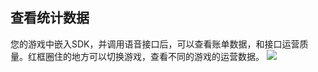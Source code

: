 ## 查看统计数据
您的游戏中嵌入SDK，并调用语音接口后，可以查看账单数据，和接口运营质量。红框圈住的地方可以切换游戏，查看不同的游戏的运营数据。
![](http://imgcache.tce.fsphere.cn/static/mc.qcloudimg.com/static/img/f6f451a2eb57236f77898384999457a0/image.png)
